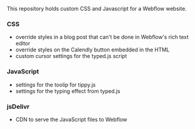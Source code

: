 This repository holds custom CSS and Javascript for a Webflow website.

### CSS
- override styles in a blog post that can't be done in Webflow's rich text editor
- override styles on the Calendly button embedded in the HTML
- custom cursor settings for the typed.js script

### JavaScript
- settings for the toolip for tippy.js
- settings for the typing effect from typed.js

### jsDelivr
- CDN to serve the JavaScript files to Webflow